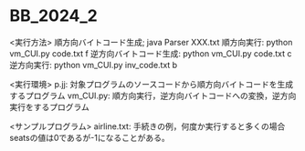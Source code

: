 # BB_2024_2
<実行方法>
順方向バイトコード生成; java Parser XXX.txt
順方向実行: python vm_CUI.py code.txt f
逆方向バイトコード生成: python vm_CUI.py code.txt c
逆方向実行: python vm_CUI.py inv_code.txt b


<実行環境>
p.jj: 対象プログラムのソースコードから順方向バイトコードを生成するプログラム
vm_CUI.py: 順方向実行，逆方向バイトコードへの変換，逆方向実行をするプログラム


<サンプルプログラム>
airline.txt: 手続きの例，何度か実行すると多くの場合seatsの値は0であるが-1になることがある。

